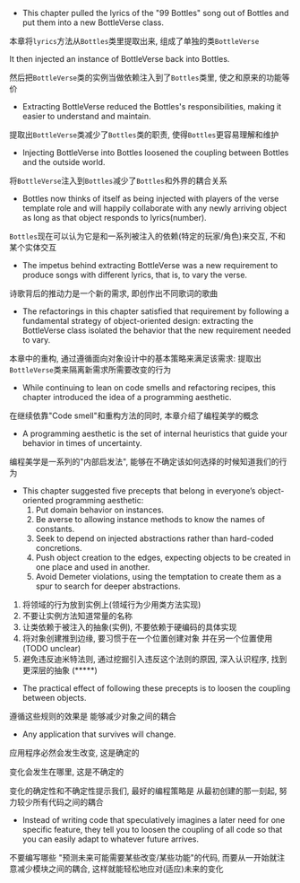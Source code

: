 + This chapter pulled the lyrics of the "99 Bottles" song out of Bottles and put them into a new BottleVerse class.

本章将`lyrics`方法从`Bottles`类里提取出来, 组成了单独的类`BottleVerse`

It then injected an instance of BottleVerse back into Bottles.

然后把`BottleVerse`类的实例当做依赖注入到了`Bottles`类里, 使之和原来的功能等价

+ Extracting BottleVerse reduced the Bottles's responsibilities, making it easier to understand and maintain.

提取出`BottleVerse`类减少了`Bottles`类的职责, 使得`Bottles`更容易理解和维护

+ Injecting BottleVerse into Bottles loosened the coupling between Bottles and the outside world.

将`BottleVerse`注入到`Bottles`减少了`Bottles`和外界的耦合关系

+ Bottles now thinks of itself as being injected with players of the verse template role and will happily collaborate with any newly arriving object as long as that object responds to lyrics(number).

`Bottles`现在可以认为它是和一系列被注入的依赖(特定的玩家/角色)来交互, 不和某个实体交互

+ The impetus behind extracting BottleVerse was a new requirement to produce songs with different lyrics, that is, to vary the verse.

诗歌背后的推动力是一个新的需求, 即创作出不同歌词的歌曲

+ The refactorings in this chapter satisfied that requirement by following a fundamental strategy of object-oriented design: extracting the BottleVerse class isolated the behavior that the new requirement needed to vary.

本章中的重构, 通过遵循面向对象设计中的基本策略来满足该需求: 提取出`BottleVerse`类来隔离新需求所需要改变的行为

+ While continuing to lean on code smells and refactoring recipes, this chapter introduced the idea of a programming aesthetic.

在继续依靠"Code smell"和重构方法的同时, 本章介绍了编程美学的概念

+ A programming aesthetic is the set of internal heuristics that guide your behavior in times of uncertainty.

编程美学是一系列的"内部启发法", 能够在不确定该如何选择的时候知道我们的行为

+ This chapter suggested five precepts that belong in everyone’s object-oriented programming aesthetic:
    1. Put domain behavior on instances.
    2. Be averse to allowing instance methods to know the names of constants.
    3. Seek to depend on injected abstractions rather than hard-coded concretions.
    4. Push object creation to the edges, expecting objects to be created in one place and used in another.
    5. Avoid Demeter violations, using the temptation to create them as a spur to search for deeper abstractions.

1. 将领域的行为放到实例上(领域行为少用类方法实现)
2. 不要让实例方法知道常量的名称
3. 让类依赖于被注入的抽象(实例), 不要依赖于硬编码的具体实现
4. 将对象创建推到边缘, 要习惯于在一个位置创建对象 并在另一个位置使用(TODO unclear)
5. 避免违反迪米特法则, 通过挖掘引入违反这个法则的原因, 深入认识程序, 找到更深层的抽象 (*****)

+ The practical effect of following these precepts is to loosen the coupling between objects.

遵循这些规则的效果是 能够减少对象之间的耦合

+ Any application that survives will change.

应用程序必然会发生改变, 这是确定的

变化会发生在哪里, 这是不确定的

变化的确定性和不确定性提示我们, 最好的编程策略是 从最初创建的那一刻起, 努力较少所有代码之间的耦合

+ Instead of writing code that speculatively imagines a later need for one specific feature, they tell you to loosen the coupling of all code so that you can easily adapt to whatever future arrives.

不要编写哪些 "预测未来可能需要某些改变/某些功能"的代码, 而要从一开始就注意减少模块之间的耦合, 这样就能轻松地应对(适应)未来的变化






